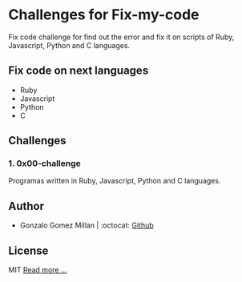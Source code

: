 # Challenges for Fix-my-code
Fix code challenge for find out the error and fix it on scripts of Ruby, Javascript, Python and C languages. 

## Fix code on next languages
- Ruby
- Javascript
- Python
- C

## Challenges

### 1. 0x00-challenge
Programas written in Ruby, Javascript, Python and C languages.

## Author
- Gonzalo Gomez Millan  |  :octocat: [Github](https://github.com/gogomillan)

## License
MIT [Read more ...](https://github.com/gogomillan/Fix_My_Code_Challenge/blob/master/LICENSE)
